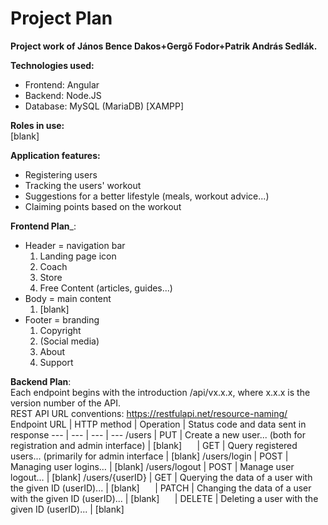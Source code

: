 # Project Plan
__Project work of János Bence Dakos+Gergő Fodor+Patrik András Sedlák.__

__Technologies used:__
- Frontend: Angular
- Backend: Node.JS
- Database: MySQL (MariaDB) [XAMPP]

__Roles in use:__  
[blank]

__Application features:__  
 - Registering users
 - Tracking the users' workout
 - Suggestions for a better lifestyle (meals, workout advice...)
 - Claiming points based on the workout

__Frontend Plan___:  
 - Header = navigation bar
   1. Landing page icon
   2. Coach
   3. Store
   4. Free Content (articles, guides...)
 - Body = main content
   1. [blank]
 - Footer = branding
   1. Copyright
   2. (Social media)
   3. About
   4. Support 

__Backend Plan__:  
Each endpoint begins with the introduction /api/vx.x.x, where x.x.x is the version number of the API.  
REST API URL conventions: https://restfulapi.net/resource-naming/
 Endpoint URL | HTTP method | Operation | Status code and data sent in response 
 --- | --- | --- | --- 
 /users | PUT | Create a new user... (both for registration and admin interface) | [blank]
 $\quad$ | GET | Query registered users... (primarily for admin interface | [blank]
 /users/login | POST | Managing user logins… | [blank]
 /users/logout | POST | Manage user logout… | [blank]
 /users/{userID} | GET | Querying the data of a user with the given ID (userID)... | [blank]
 $\quad$ | PATCH | Changing the data of a user with the given ID (userID)... | [blank]
 $\quad$ | DELETE | Deleting a user with the given ID (userID)... | [blank]
